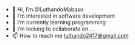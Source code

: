 - 👋 Hi, I’m @LuthandoMabaso
- 👀 I’m interested in software development
- 🌱 I’m currently learning programming
- 💞️ I’m looking to collaborate on ...
- 📫 How to reach me luthando2417@gmail.com

<!---
LuthandoMabaso/LuthandoMabaso is a ✨ special ✨ repository because its `README.md` (this file) appears on your GitHub profile.
You can click the Preview link to take a look at your changes.
--->
